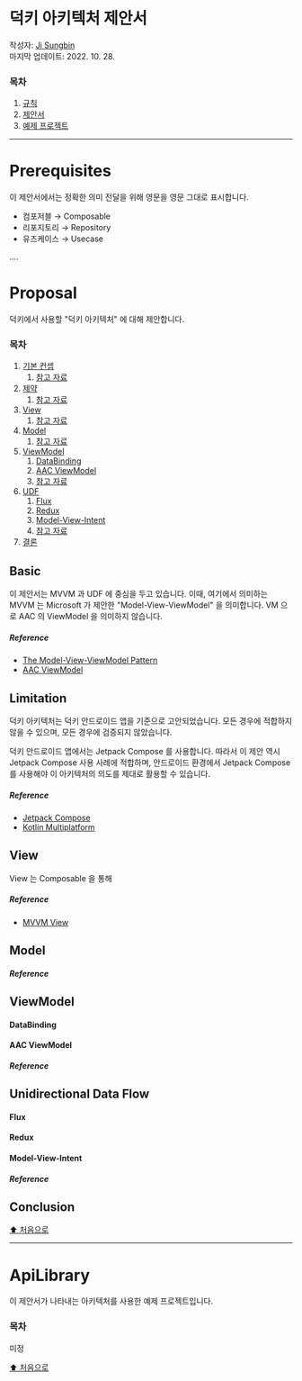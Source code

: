 # 덕키 아키텍처 제안서

작성자: [Ji Sungbin](https://www.linkedin.com/in/ji-sungbin-4343b7219/)  
마지막 업데이트: 2022. 10. 28.

### 목차

1. [규칙](#Prerequisites)
2. [제안서](#Proposal)
3. [예제 프로젝트](#ApiLibrary)

---

# Prerequisites

이 제안서에서는 정확한 의미 전달을 위해 영문을 영문 그대로 표시합니다.

- 컴포저블 → Composable
- 리포지토리 → Repository
- 유즈케이스 → Usecase

....

# Proposal

덕키에서 사용할 "덕키 아키텍처" 에 대해 제안합니다.

### 목차

1. [기본 컨셉](#Basic)
   1. [참고 자료](#reference)
2. [제약](#Limitation)
   1. [참고 자료](#reference-1)
3. [View](#View)
   1. [참고 자료](#reference-2)
4. [Model](#Model)
   1. [참고 자료](#reference-3)
5. [ViewModel](#ViewModel)
   1. [DataBinding](#DataBinding)
   2. [AAC ViewModel](#AAC-ViewModel)
   3. [참고 자료](#reference-4)
6. [UDF](#Unidirectional-Data-Flow)
   1. [Flux](#Flux)
   2. [Redux](#Redux)
   3. [Model-View-Intent](#Model-View-Intent)
   4. [참고 자료](#reference-5)
7. [결론](#conclusion)

## Basic

이 제안서는 MVVM 과 UDF 에 중심을 두고 있습니다. 이때, 여기에서 의미하는 MVVM 는 Microsoft 가 제안한 "Model-View-ViewModel" 을 의미합니다. VM 으로 AAC 의 ViewModel 을 의미하지 않습니다.

##### Reference

- [The Model-View-ViewModel Pattern](https://learn.microsoft.com/en-us/xamarin/xamarin-forms/enterprise-application-patterns/mvvm)
- [AAC ViewModel](https://developer.android.com/topic/libraries/architecture/viewmodel)

## Limitation

덕키 아키텍처는 덕키 안드로이드 앱을 기준으로 고안되었습니다. 모든 경우에 적합하지 않을 수 있으며, 모든 경우에 검증되지 않았습니다.

덕키 안드로이드 앱에서는 Jetpack Compose 를 사용합니다. 따라서 이 제안 역시 Jetpack Compose 사용 사례에 적합하며, 안드로이드 환경에서 Jetpack Compose 를 사용해야 이 아키텍처의 의도를 제대로 활용할 수 있습니다.

##### Reference

- [Jetpack Compose](https://developer.android.com/jetpack/compose)
- [Kotlin Multiplatform](https://kotlinlang.org/docs/multiplatform.html)

## View

View 는 Composable 을 통해 

##### Reference

- [MVVM View](https://learn.microsoft.com/en-us/xamarin/xamarin-forms/enterprise-application-patterns/mvvm#view)

## Model

##### Reference

## ViewModel

#### DataBinding

#### AAC ViewModel

##### Reference

## Unidirectional Data Flow

#### Flux

#### Redux

#### Model-View-Intent

##### Reference

## Conclusion

[⬆ 처음으로](#덕키-아키텍처-제안서)

---

# ApiLibrary

이 제안서가 나타내는 아키텍처를 사용한 예제 프로젝트입니다.

### 목차

미정

[⬆ 처음으로](#덕키-아키텍처-제안서)
